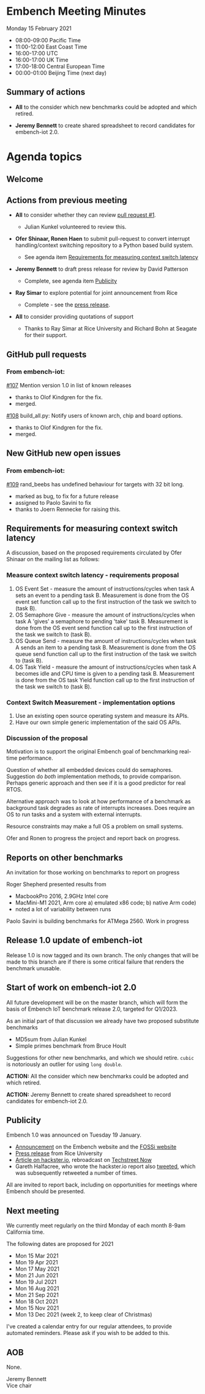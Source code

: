 # Embench Meeting Minutes

Monday 15 February 2021

- 08:00-09:00 Pacific Time
- 11:00-12:00 East Coast Time
- 16:00-17:00 UTC
- 16:00-17:00 UK Time
- 17:00-18:00 Central European Time
- 00:00-01:00 Beijing Time (next day)

## Summary of actions

- **All** to the consider which new benchmarks could be adopted and which retired.

- **Jeremy Bennett** to create shared spreadsheet to record candidates for embench-iot 2.0.

# Agenda topics

## Welcome

## Actions from previous meeting

- **All** to consider whether they can review [pull request #1](https://github.com/embench/embench-rt/pull/1).

    - Julian Kunkel volunteered to review this.

- **Ofer Shinaar, Ronen Haen** to submit pull-request to convert interrupt handling/context switching repository to a Python based build system.

	- See agenda item [Requirements for measuring context switch latency](#requirements-for-measuring-context-switch-latency)

- **Jeremy Bennett** to draft press release for review by David Patterson

	- Complete, see agenda item [Publicity](#publicity)

- **Ray Simar** to explore potential for joint announcement from Rice

	- Complete - see the [press release](https://eceweb.rice.edu/news/rice-ece-helps-launch-embench-10-benchmark-suite-iot-class).

- **All** to consider providing quotations of support

	- Thanks to Ray Simar at Rice University and Richard Bohn at Seagate for
      their support.

## GitHub pull requests

### From embench-iot:

[#107](https://github.com/embench/embench-iot/pull/107) Mention version 1.0 in list of known releases

- thanks to Olof Kindgren for the fix.
- merged.

[#108](https://github.com/embench/embench-iot/pull/108) build_all.py: Notify users of known arch, chip and board options.

- thanks to Olof Kindgren for the fix.
- merged.

## New GitHub new open issues

### From embench-iot:

[#109](https://github.com/embench/embench-iot/issues/109) rand_beebs has undefined behaviour for targets with 32 bit long.

- marked as bug, to fix for a future release
- assigned to Paolo Savini to fix
- thanks to Joern Rennecke for raising this.

## Requirements for measuring context switch latency

A discussion, based on the proposed requirements circulated by Ofer Shinaar on the mailing list as follows:

### Measure context switch latency - requirements proposal

1. OS Event Set - measure the amount of instructions/cycles when task A sets an event to a pending task B. Measurement is done from the OS event set function call up  to the first instruction of the task we switch to (task B).
2. OS Semaphore Give - measure the amount of instructions/cycles when task A 'gives' a semaphore to pending 'take' task B. Measurement is done from the OS event send function call up to the first instruction of the task we switch to (task B).
3. OS Queue Send - measure the amount of instructions/cycles when task A sends an item to a pending task B. Measurement is done from the OS queue send function call up to the first instruction of the task we switch to (task B).
4. OS Task Yield - measure the amount of instructions/cycles when task A becomes idle and CPU time is given to a pending task B. Measurement is done from the OS task Yield function call up to the first instruction of the task we switch to (task B).

### Context Switch Measurement  - implementation options

1. Use an existing open source operating system and measure its APIs.
2. Have our own simple generic implementation of the said OS APIs.

### Discussion of the proposal

Motivation is to support the original Embench goal of benchmarking real-time performance.

Question of whether all embedded devices could do semaphores. Suggestion do *both* implementation methods, to provide comparison. Perhaps generic approach and then see if it is a good predictor for real RTOS.

Alternative approach was to look at how performance of a benchmark as background task degrades as rate of interrupts increases. Does require an OS to run tasks and a system with external interrupts.

Resource constraints may make a full OS a problem on small systems.

Ofer and Ronen to progress the project and report back on progress.

## Reports on other benchmarks

An invitation for those working on benchmarks to report on progress

Roger Shepherd presented results from
- MacbookPro 2016, 2.9GHz Intel core
- MacMini-M1 2021, Arm core a) emulated x86 code; b) native Arm code)
- noted a lot of variability between runs

Paolo Savini is building benchmarks for ATMega 2560. Work in progress

## Release 1.0 update of embench-iot

Release 1.0 is now tagged and its own branch. The only changes that will be made to this branch are if there is some critical failure that renders the benchmark unusable.

## Start of work on embench-iot 2.0

All future development will be on the master branch, which will form the basis of Embench IoT benchmark release 2.0, targeted for Q1/2023.

As an initial part of that discussion we already have two proposed substitute benchmarks
- MD5sum from Julian Kunkel
- Simple primes benchmark from Bruce Hoult

Suggestions for other new benchmarks, and which we should retire. `cubic` is notoriously an outlier for using `long double`.

**ACTION:** All the consider which new benchmarks could be adopted and which retired.

**ACTION:** Jeremy Bennett to create shared spreadsheet to record candidates for embench-iot 2.0.

## Publicity

Embench 1.0 was announced on Tuesday 19 January.
- [Announcement](https://www.embench.org/news.html) on the Embench website and the [FOSSi website](https://www.fossi-foundation.org/2021/01/19/embench-1-0)
- [Press release](https://eceweb.rice.edu/news/rice-ece-helps-launch-embench-10-benchmark-suite-iot-class) from Rice University
- [Article on hackster.io](https://www.hackster.io/news/embench-1-0-already-in-use-at-seagate-promises-fully-open-real-world-comparatives-for-iot-devices-faf19e91c729), rebroadcast on [Techstreet Now](https://www.thetechstreetnow.com/tech/embench-10-already-in-use-at-seagate-promises-fully-open-real-world-comparatives-for-iot-devices/13581451178362690363/13581451178362690363/)
- Gareth Halfacree, who wrote the hackster.io report also [tweeted](https://twitter.com/Hacksterio/status/1351938708589719553), which was subsequently retweeted a number of times.

All are invited to report back, including on opportunities for meetings where
Embench should be presented.

## Next meeting

We currently meet regularly on the third Monday of each month 8-9am California time.

The following dates are proposed for 2021

- Mon 15 Mar 2021
- Mon 19 Apr 2021
- Mon 17 May 2021
- Mon 21 Jun 2021
- Mon 19 Jul 2021
- Mon 16 Aug 2021
- Mon 21 Sep 2021
- Mon 18 Oct 2021
- Mon 15 Nov 2021
- Mon 13 Dec 2021 (week 2, to keep clear of Christmas)

I've created a calendar entry for our regular attendees, to provide automated reminders. Please ask if you wish to be added to this.

## AOB

None.


Jeremy Bennett\
Vice chair
